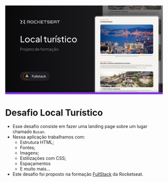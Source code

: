 ![Thumbmail do Desafio](./assets/Thumbnail.png)
# Desafio Local Turístico
- Esse desafio consiste em fazer uma landing page sobre um lugar chamado `Busan`.
- Nessa aplicação trabalhamos com:
  - Estrutura HTML;
  - Fontes;
  - Imagens;
  - Estilizações com CSS;
  - Espaçamentos
  - E muito mais...
- Este desafio foi proposto na formação [FullStack](https://www.rocketseat.com.br/formacao/fullstack) da Rocketseat.